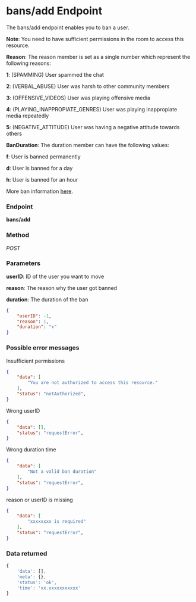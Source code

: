 # bans/add Endpoint

The bans/add endpoint enables you to ban a user.

**Note**: You need to have sufficient permissions in the room to access this resource.


**Reason**: The reason member is set as a single number which represent the following reasons:

**1**: (SPAMMING) User spammed the chat

**2**: (VERBAL_ABUSE) User was harsh to other community members

**3**: (OFFENSIVE_VIDEOS) User was playing offensive media

**4**: (PLAYING_INAPPROPIATE_GENRES) User was playing inappropiate media repeatedly

**5**: (NEGATIVE_ATTITUDE) User was having a negative attitude towards others

**BanDuration**: The duration member can have the following values:

**f**: User is banned permanently

**d**: User is banned for a day

**h**: User is banned for an hour

More ban information [here](/api/bans.md#variables).



### Endpoint

**bans/add**

### Method

_POST_

### Parameters

**userID**: ID of the user you want to move

**reason**: The reason why the user got banned

**duration**: The duration of the ban

```json
{
    "userID": -1,
    "reason": 1,
    "duration": "x"
}
```

### Possible error messages

Insufficient permissions
```json
{
    "data": [
        "You are not authorized to access this resource."
    ],
    "status": "notAuthorized",
}
```

Wrong userID
```json
{
    "data": [],
    "status": "requestError",
}
```

Wrong duration time
```json
{
    "data": [
        "Not a valid ban duration"
    ],
    "status": "requestError",
}
```

reason or userID is missing
```json
{
    "data": [
        "xxxxxxxx is required"
    ],
    "status": "requestError",
}
```

### Data returned

```js
{
    'data': [],
    'meta': {},
    'status': 'ok',
    'time': 'xx.xxxxxxxxxxx'
}
```